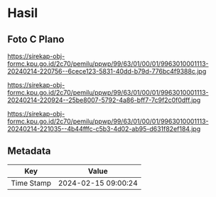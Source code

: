# Hasil

## Foto C Plano

https://sirekap-obj-formc.kpu.go.id/2c70/pemilu/ppwp/99/63/01/00/01/9963010001113-20240214-220756--6cece123-5831-40dd-b79d-776bc4f9388c.jpg

https://sirekap-obj-formc.kpu.go.id/2c70/pemilu/ppwp/99/63/01/00/01/9963010001113-20240214-220924--25be8007-5792-4a86-bff7-7c9f2c0f0dff.jpg

https://sirekap-obj-formc.kpu.go.id/2c70/pemilu/ppwp/99/63/01/00/01/9963010001113-20240214-221035--4b44fffc-c5b3-4d02-ab95-d631f82ef184.jpg


## Metadata

| Key        | Value               |
| ---------- | ------------------- |
| Time Stamp | 2024-02-15 09:00:24 |



